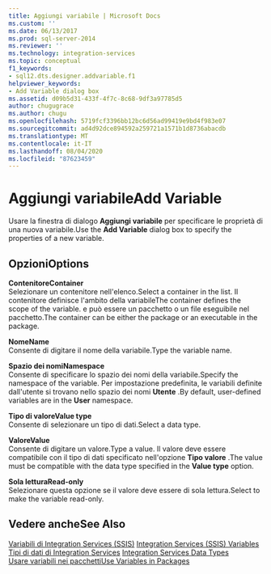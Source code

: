 ```yaml
---
title: Aggiungi variabile | Microsoft Docs
ms.custom: ''
ms.date: 06/13/2017
ms.prod: sql-server-2014
ms.reviewer: ''
ms.technology: integration-services
ms.topic: conceptual
f1_keywords:
- sql12.dts.designer.addvariable.f1
helpviewer_keywords:
- Add Variable dialog box
ms.assetid: d09b5d31-433f-4f7c-8c68-9df3a97785d5
author: chugugrace
ms.author: chugu
ms.openlocfilehash: 5719fcf3396bb12bc6d56ad99419e9bd4f983e07
ms.sourcegitcommit: ad4d92dce894592a259721a1571b1d8736abacdb
ms.translationtype: MT
ms.contentlocale: it-IT
ms.lasthandoff: 08/04/2020
ms.locfileid: "87623459"
---
```

# <a name="add-variable"></a><span data-ttu-id="fb115-102">Aggiungi variabile</span><span class="sxs-lookup"><span data-stu-id="fb115-102">Add Variable</span></span>
  <span data-ttu-id="fb115-103">Usare la finestra di dialogo **Aggiungi variabile** per specificare le proprietà di una nuova variabile.</span><span class="sxs-lookup"><span data-stu-id="fb115-103">Use the **Add Variable** dialog box to specify the properties of a new variable.</span></span>  
  
## <a name="options"></a><span data-ttu-id="fb115-104">Opzioni</span><span class="sxs-lookup"><span data-stu-id="fb115-104">Options</span></span>  
 <span data-ttu-id="fb115-105">**Contenitore**</span><span class="sxs-lookup"><span data-stu-id="fb115-105">**Container**</span></span>  
 <span data-ttu-id="fb115-106">Selezionare un contenitore nell'elenco.</span><span class="sxs-lookup"><span data-stu-id="fb115-106">Select a container in the list.</span></span> <span data-ttu-id="fb115-107">Il contenitore definisce l'ambito della variabile</span><span class="sxs-lookup"><span data-stu-id="fb115-107">The container defines the scope of the variable.</span></span> <span data-ttu-id="fb115-108">e può essere un pacchetto o un file eseguibile nel pacchetto.</span><span class="sxs-lookup"><span data-stu-id="fb115-108">The container can be either the package or an executable in the package.</span></span>  
  
 <span data-ttu-id="fb115-109">**Nome**</span><span class="sxs-lookup"><span data-stu-id="fb115-109">**Name**</span></span>  
 <span data-ttu-id="fb115-110">Consente di digitare il nome della variabile.</span><span class="sxs-lookup"><span data-stu-id="fb115-110">Type the variable name.</span></span>  
  
 <span data-ttu-id="fb115-111">**Spazio dei nomi**</span><span class="sxs-lookup"><span data-stu-id="fb115-111">**Namespace**</span></span>  
 <span data-ttu-id="fb115-112">Consente di specificare lo spazio dei nomi della variabile.</span><span class="sxs-lookup"><span data-stu-id="fb115-112">Specify the namespace of the variable.</span></span> <span data-ttu-id="fb115-113">Per impostazione predefinita, le variabili definite dall'utente si trovano nello spazio dei nomi **Utente** .</span><span class="sxs-lookup"><span data-stu-id="fb115-113">By default, user-defined variables are in the **User** namespace.</span></span>  
  
 <span data-ttu-id="fb115-114">**Tipo di valore**</span><span class="sxs-lookup"><span data-stu-id="fb115-114">**Value type**</span></span>  
 <span data-ttu-id="fb115-115">Consente di selezionare un tipo di dati.</span><span class="sxs-lookup"><span data-stu-id="fb115-115">Select a data type.</span></span>  
  
 <span data-ttu-id="fb115-116">**Valore**</span><span class="sxs-lookup"><span data-stu-id="fb115-116">**Value**</span></span>  
 <span data-ttu-id="fb115-117">Consente di digitare un valore.</span><span class="sxs-lookup"><span data-stu-id="fb115-117">Type a value.</span></span> <span data-ttu-id="fb115-118">Il valore deve essere compatibile con il tipo di dati specificato nell'opzione **Tipo valore** .</span><span class="sxs-lookup"><span data-stu-id="fb115-118">The value must be compatible with the data type specified in the **Value type** option.</span></span>  
  
 <span data-ttu-id="fb115-119">**Sola lettura**</span><span class="sxs-lookup"><span data-stu-id="fb115-119">**Read-only**</span></span>  
 <span data-ttu-id="fb115-120">Selezionare questa opzione se il valore deve essere di sola lettura.</span><span class="sxs-lookup"><span data-stu-id="fb115-120">Select to make the variable read-only.</span></span>  
  
## <a name="see-also"></a><span data-ttu-id="fb115-121">Vedere anche</span><span class="sxs-lookup"><span data-stu-id="fb115-121">See Also</span></span>  
 <span data-ttu-id="fb115-122">[Variabili di Integration Services &#40;SSIS&#41;](integration-services-ssis-variables.md) </span><span class="sxs-lookup"><span data-stu-id="fb115-122">[Integration Services &#40;SSIS&#41; Variables](integration-services-ssis-variables.md) </span></span>  
 <span data-ttu-id="fb115-123">[Tipi di dati di Integration Services](data-flow/integration-services-data-types.md) </span><span class="sxs-lookup"><span data-stu-id="fb115-123">[Integration Services Data Types](data-flow/integration-services-data-types.md) </span></span>  
 [<span data-ttu-id="fb115-124">Usare variabili nei pacchetti</span><span class="sxs-lookup"><span data-stu-id="fb115-124">Use Variables in Packages</span></span>](../../2014/integration-services/use-variables-in-packages.md)  
  
  
